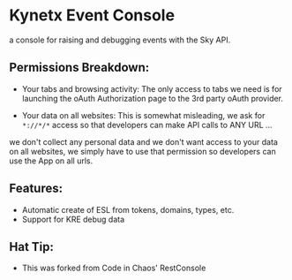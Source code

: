 # Kynetx Event Console

a console for raising and debugging events with the Sky API. 

## Permissions Breakdown:

* Your tabs and browsing activity: The only access to tabs we need is for launching the oAuth Authorization page to the 3rd party oAuth provider.

* Your data on all websites: This is somewhat misleading, we ask for `*://*/*` access so that developers can make API calls to ANY URL ...

we don't collect any personal data and we don't want access to your data on all websites, we simply have to use that permission so developers can use the App on all urls.


## Features:

* Automatic create of ESL from tokens, domains, types, etc.
* Support for KRE debug data

## Hat Tip:

* This was forked from Code in Chaos' RestConsole
